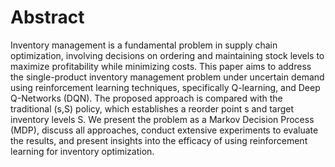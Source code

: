 # Abstract
Inventory management is a fundamental problem in supply chain optimization, involving decisions
on ordering and maintaining stock levels to maximize profitability while minimizing costs. This
paper aims to address the single-product inventory management problem under uncertain demand
using reinforcement learning techniques, specifically Q-learning, and Deep Q-Networks (DQN). The
proposed approach is compared with the traditional (s,S) policy, which establishes a reorder point s
and target inventory levels S. We present the problem as a Markov Decision Process (MDP), discuss
all approaches, conduct extensive experiments to evaluate the results, and present insights into the
efficacy of using reinforcement learning for inventory optimization.
